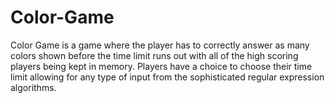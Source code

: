 # Color-Game
Color Game is a game where the player has to correctly answer as many colors shown before the time limit runs out with all of the high scoring players being kept in memory. Players have a choice to choose their time limit allowing for any type of input from the sophisticated regular expression algorithms. 
